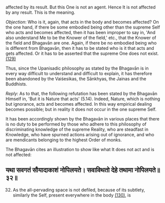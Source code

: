 affected by its result. But this One is not an agent. Hence It is not affected by any result. This is the meaning.

*Objection*: Who is it, again, that acts in the body and becomes affected? On the one hand, if there be some embodied being other than the supreme Self who acts and becomes affected, then it has been improper to say in, 'And also understand Me to be the Knower of the field,' etc., that the Knower of the field and Bhagavān are one. Again, if there be no embodied being who is different from Bhagavān, then it has to be stated who is it that acts and gets affected. Or it has to be asserted that the supreme One does not exist. [\(129\)](#page--1-0)

Thus, since the Upanisadic philosophy as stated by the Bhagavān is in every way difficult to understand and difficult to explain, it has therefore been abandoned by the Vaiśesikas, the Sānkhyas, the Jainas and the Buddhists.

*Reply*: As to that, the following refutation has been stated by the Bhagavān Himself in, 'But it is Nature that acts' (5.14). Indeed, Nature, which is nothing but ignorance, acts and becomes affected. In this way empirical dealing becomes possible; but in reality it does not occur in the one supreme Self.

It has been accordingly shown by the Bhagavān in various places that there is no duty to be performed by those who adhere to this philosophy of discriminating knowledge of the supreme Reality, who are steadfast in Knowledge, who have spurned actions arising out of ignorance, and who are mendicants belonging to the highest Order of monks.

The Bhagavān cites an illustration to show like what It does not act and is not affected:

## यथा सवगतं सौयादाकाशं नोपिलयते। सवाविथतो देहे तथामा नोपिलयते॥३२॥

32. As the all-pervading space is not defiled, because of its subtlety, similarly the Self, present everywhere in the body [\(130\)](#page--1-1), is